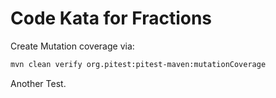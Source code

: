 # Code Kata for Fractions

Create Mutation coverage via:
```bash
mvn clean verify org.pitest:pitest-maven:mutationCoverage
```

Another Test.